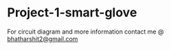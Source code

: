 # Project-1-smart-glove
For circuit diagram and more information contact me @ bhatharshit2@gmail.com

